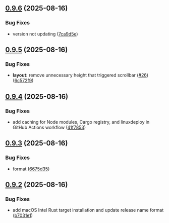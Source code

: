## [0.9.6](https://github.com/hackthefutureofeducation/ketabak/compare/v0.9.5...v0.9.6) (2025-08-16)


### Bug Fixes

* version not updating ([7ca9d5e](https://github.com/hackthefutureofeducation/ketabak/commit/7ca9d5eb4d68af96a85ba7f433fe4bb3ce31dde1))



## [0.9.5](https://github.com/hackthefutureofeducation/ketabak/compare/v0.9.4...v0.9.5) (2025-08-16)


### Bug Fixes

* **layout:** remove unnecessary height that triggered scrollbar ([#26](https://github.com/hackthefutureofeducation/ketabak/issues/26)) ([6c572f9](https://github.com/hackthefutureofeducation/ketabak/commit/6c572f9b28d10bba9bdb0021ba63524128be2be6))



## [0.9.4](https://github.com/hackthefutureofeducation/ketabak/compare/v0.9.3...v0.9.4) (2025-08-16)


### Bug Fixes

* add caching for Node modules, Cargo registry, and linuxdeploy in GitHub Actions workflow ([41f7853](https://github.com/hackthefutureofeducation/ketabak/commit/41f7853fb58dc390c5dd0bf76925f0f2017d193d))



## [0.9.3](https://github.com/hackthefutureofeducation/ketabak/compare/v0.9.2...v0.9.3) (2025-08-16)


### Bug Fixes

* format ([6675d35](https://github.com/hackthefutureofeducation/ketabak/commit/6675d3529d59e42d9c85e179015de7c9dc39772e))



## [0.9.2](https://github.com/hackthefutureofeducation/ketabak/compare/v0.9.1...v0.9.2) (2025-08-16)


### Bug Fixes

* add macOS Intel Rust target installation and update release name format ([b7031e1](https://github.com/hackthefutureofeducation/ketabak/commit/b7031e19ffefebc9ccdd825b09a45cdbb0b9594e))



